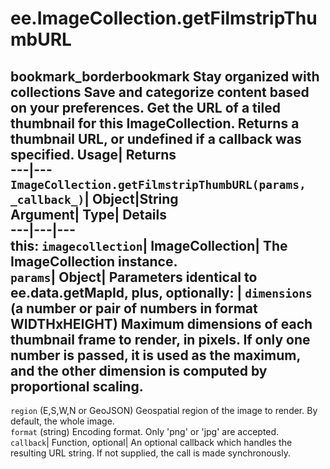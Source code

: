  
#  ee.ImageCollection.getFilmstripThumbURL 
bookmark_borderbookmark Stay organized with collections  Save and categorize content based on your preferences.
Get the URL of a tiled thumbnail for this ImageCollection. 
Returns a thumbnail URL, or undefined if a callback was specified.
Usage| Returns  
---|---  
`ImageCollection.getFilmstripThumbURL(params,  _callback_)`| Object|String  
Argument| Type| Details  
---|---|---  
this: `imagecollection`| ImageCollection| The ImageCollection instance.  
`params`| Object| Parameters identical to ee.data.getMapId, plus, optionally:  | ` dimensions ` (a number or pair of numbers in format WIDTHxHEIGHT) Maximum dimensions of each thumbnail frame to render, in pixels. If only one number is passed, it is used as the maximum, and the other dimension is computed by proportional scaling.  
---  
` region ` (E,S,W,N or GeoJSON) Geospatial region of the image to render. By default, the whole image.  
` format ` (string) Encoding format. Only 'png' or 'jpg' are accepted.  
`callback`| Function, optional| An optional callback which handles the resulting URL string. If not supplied, the call is made synchronously.  
